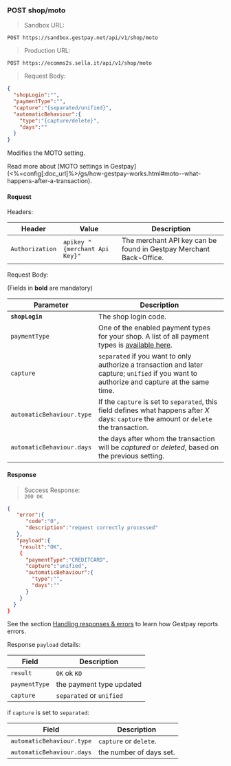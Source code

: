 ### POST shop/moto

> Sandbox URL:

```
POST https://sandbox.gestpay.net/api/v1/shop/moto
```


> Production URL: 

```
POST https://ecomms2s.sella.it/api/v1/shop/moto
```


> Request Body: 

```json
{
  "shopLogin":"",
  "paymentType":"",
  "capture":"{separated/unified}",
  "automaticBehaviour":{
    "type":"{capture/delete}",
    "days":""
  }
}
```

Modifies the MOTO setting. 

Read more about [MOTO settings in Gestpay](<%=config[:doc_url]%>/gs/how-gestpay-works.html#moto--what-happens-after-a-transaction). 

#### Request 

Headers: 

| Header          | Value                         | Description                                                        |
| --------------- | ----------------------------- | ------------------------------------------------------------------ |
| `Authorization` | `apikey "{merchant Api Key}"` | The merchant API key can be found in Gestpay Merchant Back-Office. |

Request Body: 

(Fields in **bold** are mandatory)

| Parameter | Description | 
| --------- | ----------- | 
| **`shopLogin`** | The shop login code.
| `paymentType` | One of the enabled payment types for your shop. A list of all payment types is [available here](#payment-type-codes). 
| `capture` | `separated` if you want to only authorize a transaction and later capture; `unified` if you want to authorize and capture at the same time. 
| `automaticBehaviour.type` | If the `capture` is set to `separated`, this field defines what happens after _X_ days:   `capture` the amount or `delete` the transaction.
| `automaticBehaviour.days` | the days after whom the transaction will be _captured_ or _deleted_, based on the previous setting. 

#### Response 

> Success Response:<br>
> `200 OK`

```json
{
   "error":{  
      "code":"0",
      "description":"request correctly processed"
   },
   "payload":{
    "result":"OK",
    {
      "paymentType":"CREDITCARD",
      "capture":"unified",
      "automaticBehaviour":{
        "type":"",
        "days":""
      }
    }
  }
}
```

See the section [Handling responses & errors](#handling-responses-amp-errors) to learn how Gestpay reports errors.

Response `payload` details:


| Field          | Description 
| -------------- | -----------
| `result` | `OK` ok `KO`
| `paymentType` | the payment type updated 
| `capture` | `separated` or `unified`

if `capture` is set to `separated`: 

| Field          | Description 
| -------------- | -----------
| `automaticBehaviour.type` |  `capture` or `delete`.
| `automaticBehaviour.days` | the number of days set.